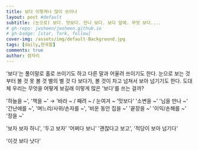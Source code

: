 ```yaml
---
title: 보다 이렇게나 많이 쓰이나 
layout: post #default
subtitle: (눈으로) 보다. 맛보다. 만나 보다. 보다 앞에. 무엇 보다....
# gh-repo: jwsheen/jwsheen.github.io
# gh-badge: [star, fork, follow]
cover-img: /assets/img/default-Background.jpg
tags: [daily,한국말]
comments: true
author: 잠자리
---
```


'보다'는 풀이말로 홀로 쓰이기도 하고 다른 말과 어울려 쓰이기도 한다.
눈으로 보는 것부터 볼 것 못 볼 것 별의 별 것 다 보다가, 볼 것이 차고 넘쳐서 보아 넘기기도 한다.
도대체 우리는 무엇을 어떻게 보길래 이렇게 많은 '보다'를 쓰는 걸까?

'하늘을 ~', '책을 ~' &rarr; '바라 ~ / 째려 ~ / 눈여겨 ~ 
'맛보다'
'소변을 ~'
'님을 만나 ~'
'간난애를 ~', '며느리/사위/손자를 ~', '비운 동안 집을 ~'
'끝장을 ~'
'이익/손해를 ~'
'장을 ~'

'보자 보자 하니', '두고 보자'
'어쩌다 보니'
'괜찮다고 보고', '적당이 보아 넘기다'

'이것 보다 낫다'
